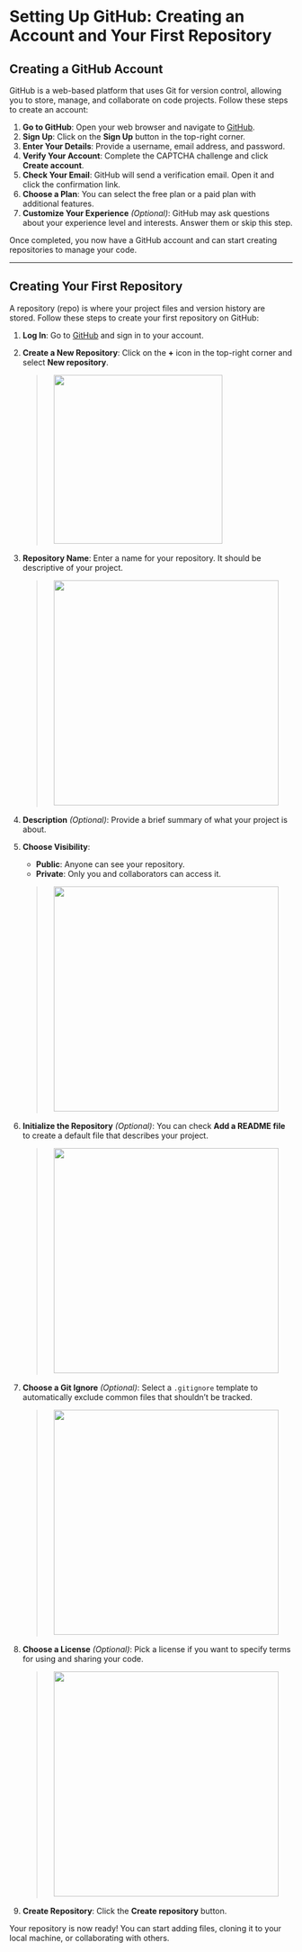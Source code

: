 # Setting Up GitHub: Creating an Account and Your First Repository  

## Creating a GitHub Account  
GitHub is a web-based platform that uses Git for version control, allowing you to store, manage, and collaborate on code projects. Follow these steps to create an account:

1. **Go to GitHub**: Open your web browser and navigate to [GitHub](https://github.com/).  
2. **Sign Up**: Click on the **Sign Up** button in the top-right corner.  
3. **Enter Your Details**: Provide a username, email address, and password.  
4. **Verify Your Account**: Complete the CAPTCHA challenge and click **Create account**.  
5. **Check Your Email**: GitHub will send a verification email. Open it and click the confirmation link.  
6. **Choose a Plan**: You can select the free plan or a paid plan with additional features.  
7. **Customize Your Experience** *(Optional)*: GitHub may ask questions about your experience level and interests. Answer them or skip this step.  

Once completed, you now have a GitHub account and can start creating repositories to manage your code.  

---

## Creating Your First Repository  
A repository (repo) is where your project files and version history are stored. Follow these steps to create your first repository on GitHub:  

1. **Log In**: Go to [GitHub](https://github.com/) and sign in to your account.  
2. **Create a New Repository**: Click on the **+** icon in the top-right corner and select **New repository**.
    > &nbsp;&nbsp;&nbsp;&nbsp;<img src="https://github.com/user-attachments/assets/db4acf21-c3dc-4a94-9606-24de03012516" width="300">
   
3. **Repository Name**: Enter a name for your repository. It should be descriptive of your project.  
   > &nbsp;&nbsp;&nbsp;&nbsp;<img src="https://github.com/user-attachments/assets/6e31c390-007e-4b04-8d27-90bba1a69938" width="400">
   
4. **Description** *(Optional)*: Provide a brief summary of what your project is about.  
5. **Choose Visibility**:  
   - **Public**: Anyone can see your repository.  
   - **Private**: Only you and collaborators can access it.  
   > &nbsp;&nbsp;&nbsp;&nbsp;<img src="https://github.com/user-attachments/assets/c49a4b56-8341-458c-a2cd-6cf7ba3ed2ef" width="400">

6. **Initialize the Repository** *(Optional)*: You can check **Add a README file** to create a default file that describes your project.
   > &nbsp;&nbsp;&nbsp;&nbsp;<img src="https://github.com/user-attachments/assets/70425e58-5391-4e03-8038-8683ccb20b55" width="400">

7. **Choose a Git Ignore** *(Optional)*: Select a `.gitignore` template to automatically exclude common files that shouldn’t be tracked.
   > &nbsp;&nbsp;&nbsp;&nbsp;<img src="https://github.com/user-attachments/assets/eeb8a61c-d14b-4dbe-9119-2aa31387104a" width="400">

8. **Choose a License** *(Optional)*: Pick a license if you want to specify terms for using and sharing your code.
    > &nbsp;&nbsp;&nbsp;&nbsp;<img src="https://github.com/user-attachments/assets/7c0870a4-d376-4527-89ca-fa8bbc888657" width="400">

9. **Create Repository**: Click the **Create repository** button.  

Your repository is now ready! You can start adding files, cloning it to your local machine, or collaborating with others.  
